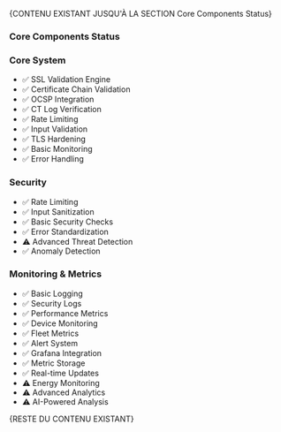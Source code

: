 {CONTENU EXISTANT JUSQU'À LA SECTION Core Components Status}

### Core Components Status

### Core System
- ✅ SSL Validation Engine
- ✅ Certificate Chain Validation
- ✅ OCSP Integration
- ✅ CT Log Verification
- ✅ Rate Limiting
- ✅ Input Validation
- ✅ TLS Hardening
- ✅ Basic Monitoring
- ✅ Error Handling

### Security
- ✅ Rate Limiting
- ✅ Input Sanitization
- ✅ Basic Security Checks
- ✅ Error Standardization
- ⚠️ Advanced Threat Detection
- ✅ Anomaly Detection

### Monitoring & Metrics
- ✅ Basic Logging
- ✅ Security Logs
- ✅ Performance Metrics
- ✅ Device Monitoring
- ✅ Fleet Metrics
- ✅ Alert System
- ✅ Grafana Integration
- ✅ Metric Storage
- ✅ Real-time Updates
- ⚠️ Energy Monitoring
- ⚠️ Advanced Analytics
- ⚠️ AI-Powered Analysis

{RESTE DU CONTENU EXISTANT}